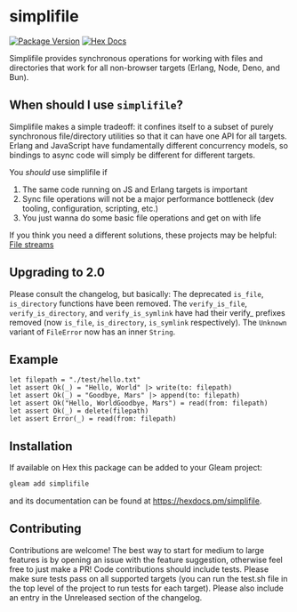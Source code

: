 # simplifile

[![Package Version](https://img.shields.io/hexpm/v/simplifile)](https://hex.pm/packages/simplifile)
[![Hex Docs](https://img.shields.io/badge/hex-docs-ffaff3)](https://hexdocs.pm/simplifile/)

Simplifile provides synchronous operations for working with files and directories that work for all
non-browser targets (Erlang, Node, Deno, and Bun).

## When should I use `simplifile`?

Simplifile makes a simple tradeoff: it confines itself to a subset of purely synchronous file/directory utilities
so that it can have one API for all targets. Erlang and JavaScript have fundamentally different concurrency
models, so bindings to async code will simply be different for different targets.

You *should* use simplifile if
1. The same code running on JS and Erlang targets is important
2. Sync file operations will not be a major performance bottleneck (dev tooling, configuration, scripting, etc.)
3. You just wanna do some basic file operations and get on with life

If you think you need a different solutions, these projects may be helpful:
[File streams](https://github.com/richard-viney/file_streams)

## Upgrading to 2.0

Please consult the changelog, but basically:
The deprecated `is_file`, `is_directory` functions have been removed.
The `verify_is_file`, `verify_is_directory`, and `verify_is_symlink` have had their verify_ prefixes removed (now `is_file`, `is_directory`, `is_symlink` respectively).
The `Unknown` variant of `FileError` now has an inner `String`.

## Example
```gleam
let filepath = "./test/hello.txt"
let assert Ok(_) = "Hello, World" |> write(to: filepath)
let assert Ok(_) = "Goodbye, Mars" |> append(to: filepath)
let assert Ok("Hello, WorldGoodbye, Mars") = read(from: filepath)
let assert Ok(_) = delete(filepath)
let assert Error(_) = read(from: filepath)
```

## Installation

If available on Hex this package can be added to your Gleam project:

```sh
gleam add simplifile
```

and its documentation can be found at <https://hexdocs.pm/simplifile>.

## Contributing

Contributions are welcome! The best way to start for medium to large features is by opening an issue with
the feature suggestion, otherwise feel free to just make a PR!
Code contributions should include tests. Please make sure tests pass on all supported targets
(you can run the test.sh file in the top level of the project to run tests for each target).
Please also include an entry in the Unreleased section of the changelog.
